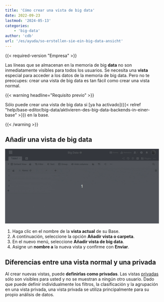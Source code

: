 ```yaml
---
title: 'Cómo crear una vista de big data'
date: 2022-09-23
lastmod: '2024-05-13'
categories:
    - 'big-data'
author: 'cdb'
url: '/es/ayuda/so-erstellen-sie-ein-big-data-ansicht'
---
```


{{< required-version "Empresa" >}}

Las líneas que se almacenan en la memoria de big **data** no son inmediatamente visibles para todos los usuarios. Se necesita una **vista** especial para acceder a los datos de la memoria de big data. Pero no te preocupes: crear una vista de big data es tan fácil como crear una vista normal.

{{< warning  headline="Requisito previo" >}}

Sólo puede crear una vista de big data si [ya ha activado]({{< relref "help/base-editor/big-data/aktivieren-des-big-data-backends-in-einer-base" >}}) en la base.

{{< /warning >}}

## Añadir una vista de big data

![Crear una vista de Big Data](images/create-big-data-view.gif)

1. Haga clic en el nombre de la **vista actual** de su Base.
2. A continuación, seleccione la opción **Añadir vista o carpeta**.
3. En el nuevo menú, seleccione **Añadir vista de big data**.
4. Asigne un **nombre a** la nueva vista y confirme con **Enviar**.

## Diferencias entre una vista normal y una privada

Al crear nuevas vistas, puede **definirlas como privadas**. Las vistas [privadas](https://seatable.io/es/docs/grundlagen-von-ansichten/unterschiede-zwischen-privaten-und-normalen-ansichten/) sólo son visibles para usted y no se muestran a ningún otro usuario. Dado que puede definir individualmente los filtros, la clasificación y la agrupación en una vista privada, una vista privada se utiliza principalmente para su propio análisis de datos.
